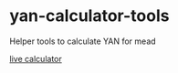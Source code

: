 # yan-calculator-tools
Helper tools to calculate YAN for mead

[live calculator](http://meadadvocate.org/tools/yan-calculator-tools/)
